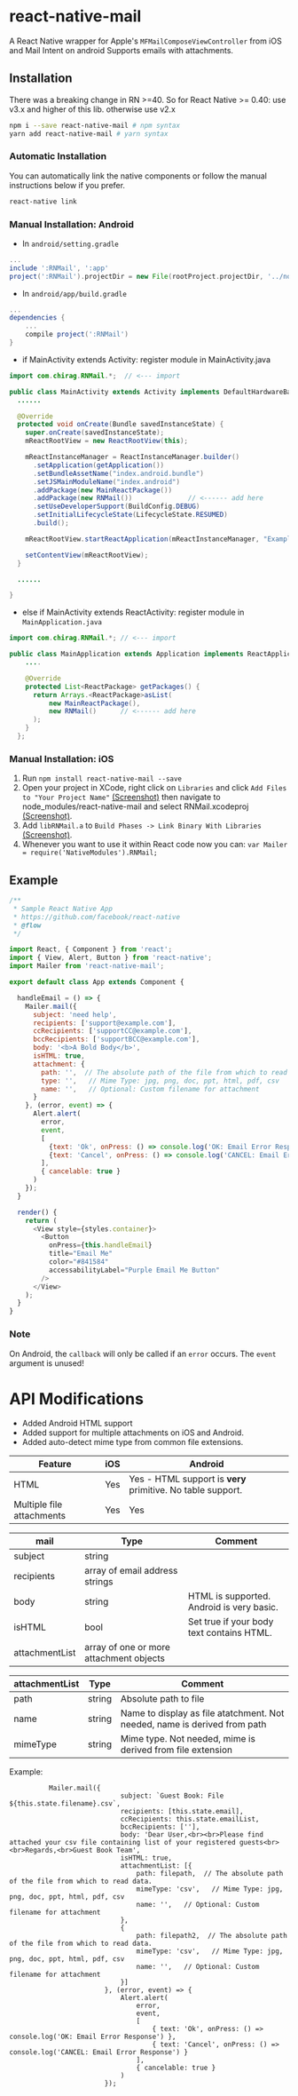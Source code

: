 # react-native-mail

A React Native wrapper for Apple's ``MFMailComposeViewController`` from iOS and Mail Intent on android
Supports emails with attachments.

## Installation

There was a breaking change in RN >=40. So for React Native >= 0.40: use v3.x and higher of this lib. otherwise use v2.x

```bash
npm i --save react-native-mail # npm syntax
yarn add react-native-mail # yarn syntax
```

### Automatic Installation
You can automatically link the native components or follow the manual instructions below if you prefer.

 ```bash
 react-native link
 ```

### Manual Installation: Android

* In `android/setting.gradle`

```gradle
...
include ':RNMail', ':app'
project(':RNMail').projectDir = new File(rootProject.projectDir, '../node_modules/react-native-mail/android')
```

* In `android/app/build.gradle`

```gradle
...
dependencies {
    ...
    compile project(':RNMail')
}
```

* if MainActivity extends Activity: register module in MainActivity.java


```java
import com.chirag.RNMail.*;  // <--- import

public class MainActivity extends Activity implements DefaultHardwareBackBtnHandler {
  ......

  @Override
  protected void onCreate(Bundle savedInstanceState) {
    super.onCreate(savedInstanceState);
    mReactRootView = new ReactRootView(this);

    mReactInstanceManager = ReactInstanceManager.builder()
      .setApplication(getApplication())
      .setBundleAssetName("index.android.bundle")
      .setJSMainModuleName("index.android")
      .addPackage(new MainReactPackage())
      .addPackage(new RNMail())              // <------ add here
      .setUseDeveloperSupport(BuildConfig.DEBUG)
      .setInitialLifecycleState(LifecycleState.RESUMED)
      .build();

    mReactRootView.startReactApplication(mReactInstanceManager, "ExampleRN", null);

    setContentView(mReactRootView);
  }

  ......

}
```
* else if MainActivity extends ReactActivity: register module in `MainApplication.java`

```java
import com.chirag.RNMail.*; // <--- import

public class MainApplication extends Application implements ReactApplication {
    ....

    @Override
    protected List<ReactPackage> getPackages() {
      return Arrays.<ReactPackage>asList(
          new MainReactPackage(),
          new RNMail()      // <------ add here
      );
    }
  };

```



### Manual Installation: iOS

1. Run `npm install react-native-mail --save`
2. Open your project in XCode, right click on `Libraries` and click `Add
   Files to "Your Project Name"` [(Screenshot)](http://url.brentvatne.ca/jQp8) then navigate to node_modules/react-native-mail and select RNMail.xcodeproj [(Screenshot)](https://github.com/pedramsaleh/react-native-mail/blob/master/add-xcodeproj.png?raw=true).
3. Add `libRNMail.a` to `Build Phases -> Link Binary With Libraries`
   [(Screenshot)](http://url.brentvatne.ca/17Xfe).
4. Whenever you want to use it within React code now you can: `var Mailer = require('NativeModules').RNMail;`


## Example
```javascript
/**
 * Sample React Native App
 * https://github.com/facebook/react-native
 * @flow
 */

import React, { Component } from 'react';
import { View, Alert, Button } from 'react-native';
import Mailer from 'react-native-mail';

export default class App extends Component {

  handleEmail = () => {
    Mailer.mail({
      subject: 'need help',
      recipients: ['support@example.com'],
      ccRecipients: ['supportCC@example.com'],
      bccRecipients: ['supportBCC@example.com'],
      body: '<b>A Bold Body</b>',
      isHTML: true,
      attachment: {
        path: '',  // The absolute path of the file from which to read data.
        type: '',   // Mime Type: jpg, png, doc, ppt, html, pdf, csv
        name: '',   // Optional: Custom filename for attachment
      }
    }, (error, event) => {
      Alert.alert(
        error,
        event,
        [
          {text: 'Ok', onPress: () => console.log('OK: Email Error Response')},
          {text: 'Cancel', onPress: () => console.log('CANCEL: Email Error Response')}
        ],
        { cancelable: true }
      )
    });
  }

  render() {
    return (
      <View style={styles.container}>
        <Button
          onPress={this.handleEmail}
          title="Email Me"
          color="#841584"
          accessabilityLabel="Purple Email Me Button"
        />
      </View>
    );
  }
}


```

### Note

On Android, the `callback` will only be called if an `error` occurs. The `event` argument is unused!

# API Modifications

* Added Android HTML support
* Added support for multiple attachments on iOS and Android.
* Added auto-detect mime type from common file extensions.

| Feature                  | iOS    | Android                                                                   |
| ------------------------ |--------| ------------------------------------------------------------------------- |
| HTML                     | Yes    | Yes - HTML support is **very** primitive.  No table support.              |
| Multiple file attachments| Yes    | Yes                                                                       | 

  
| mail          | Type                                    | Comment                                   |
| ------------- | --------------------------------------- | ----------------------------------------- |
| subject       | string        		          |                                           |
| recipients    | array of email address strings          |                                           |
| body          | string                                  | HTML is supported. Android is very basic. |  
| isHTML        | bool                                    | Set true if your body text contains HTML. |  
| attachmentList| array of one or more attachment objects |                                           |  
  

| attachmentList| Type   | Comment                                                                   |
| ------------- |--------| ------------------------------------------------------------------------- |
| path          | string | Absolute path to file                                                     |
| name          | string | Name to display as file atatchment. Not needed, name is derived from path | 
| mimeType      | string | Mime type. Not needed, mime is derived from file extension                |  

  
Example: 
```
          Mailer.mail({
                            subject: `Guest Book: File ${this.state.filename}.csv`,
                            recipients: [this.state.email],
                            ccRecipients: this.state.emailList,
                            bccRecipients: [''],
                            body: 'Dear User,<br><br>Please find attached your csv file containing list of your registered guests<br><br>Regards,<br>Guest Book Team',
                            isHTML: true,
                            attachmentList: [{
                                path: filepath,  // The absolute path of the file from which to read data.
                                mimeType: 'csv',   // Mime Type: jpg, png, doc, ppt, html, pdf, csv
                                name: '',   // Optional: Custom filename for attachment
                            },
                            {
                                path: filepath2,  // The absolute path of the file from which to read data.
                                mimeType: 'csv',   // Mime Type: jpg, png, doc, ppt, html, pdf, csv
                                name: '',   // Optional: Custom filename for attachment
                            }]
                        }, (error, event) => {
                            Alert.alert(
                                error,
                                event,
                                [
                                    { text: 'Ok', onPress: () => console.log('OK: Email Error Response') },
                                    { text: 'Cancel', onPress: () => console.log('CANCEL: Email Error Response') }
                                ],
                                { cancelable: true }
                            )
                        });
```

